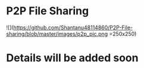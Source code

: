 # P2P File Sharing
![](https://github.com/Shantanu48114860/P2P-File-sharing/blob/master/images/p2p_pic.png =250x250)

# Details will be added soon
